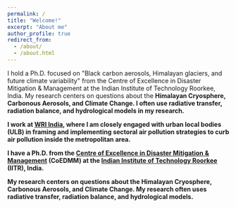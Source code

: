 ```yaml
---
permalink: /
title: "Welcome!"
excerpt: "About me"
author_profile: true
redirect_from: 
  - /about/
  - /about.html
---
```


I hold a Ph.D. focused on "Black carbon aerosols, Himalayan glaciers, and future climate variability"  from the Centre of Excellence in Disaster Mitigation & Management at the Indian Institute of Technology Roorkee, India. My research centers on questions about the <b>Himalayan Cryosphere, Carbonous Aerosols, and Climate Change</a>. I often use radiative transfer, radiation balance, and hydrological models in my research.


I work at <a href="https://wri-india.org/" target="_blank">WRI India</a>, where I am closely engaged with urban local bodies (ULB) in framing and implementing sectoral air pollution strategies to curb air pollution inside the metropolitan area.

I have a Ph.D. from the <a href="https://iitr.ac.in/Centres/Centre%20of%20Excellence%20in%20Disaster%20Mitigation%20and%20Management/Home.html" target="_blank">Centre of Excellence in Disaster Mitigation & Management</a> (CoEDMM) at the <a href="https://iitr.ac.in/" target="_blank">Indian Institute of Technology Roorkee</a> (IITR), India. 

My research centers on questions about the Himalayan Cryosphere, Carbonous Aerosols, and Climate Change. My research often uses radiative transfer, radiation balance, and hydrological models.
